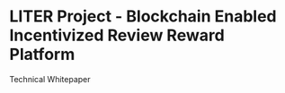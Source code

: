 <h1>LITER Project - Blockchain Enabled Incentivized Review Reward Platform</h1>

Technical Whitepaper

